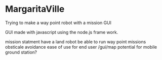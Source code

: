# MargaritaVille
Trying to make a way point robot with a mission GUI

GUI made with javascript using the node.js frame work.

mission statment
have a land robot be able to run way point missions 
obsticale avoidance
ease of use for end user /gui/map
potential for mobile ground station?
